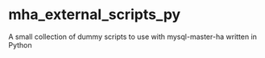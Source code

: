 # mha_external_scripts_py
A small collection of dummy scripts to use with mysql-master-ha written in Python
